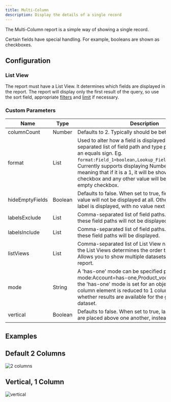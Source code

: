```yaml
---
title: Multi-Column
description: Display the details of a single record
---
```


The Multi-Column report is a simple way of showing a single record.

Certain fields have special handling. For example, booleans are shown as checkboxes.

## Configuration

### List View

The report must have a List View. It determines which fields are displayed in the report. The report will display only the first result of the query, so use the sort field, appropriate [filters](/references/custom-parameters-list-view#filters) and [limit](/references/custom-parameters-list-view#limit) if necessary.

### Custom Parameters

| Name                | Type  | Description |
|---------------------|-------|-------------|
| columnCount | Number | Defaults to 2. Typically should be between 1 and 4. |
| format | List | Used to alter how a field is displayed. It is a comma-separated list of field path and type pairs, separated by an equals sign. Eg. `format:Field_1=boolean,Lookup_Field.Field_2=boolean`. Currently supports displaying Numbers as Booleans, meaning that if it is a 1, it will be shown as a checked checkbox and any other value will be shown as an empty checkbox. |
| hideEmptyFields | Boolean | Defaults to false. When set to true, fields that have no value will not be displayed at all. Otherwise, the field label is displayed, with no value next to it. |
| labelsExclude | List | Comma-separated list of field paths. The labels for these field paths will not be displayed. |
| labelsInclude | List | Comma-separated list of field paths. Only the labels for these field paths will be displayed. |
| listViews | List | Comma-separated list of List View names. The order of the List Views determines the order they are shown in. Allows you to show multiple datasets in the same report. | 
| mode | String | A 'has-one' mode can be specified per object. i.e. mode:Account=has-one,Product_vod__c=has-one. If the 'has-one' mode is set for an object, the multi column element is reduced to 1 column showing whether results are available for the given object dataset. |
| vertical | Boolean | Defaults to false. When set to true, labels and values are placed above one another, instead of side-by-side. |

## Examples

## Default 2 Columns

![2 columns](/static/img/report-multi-column-2-column.png "2 columns")

## Vertical, 1 Column

![vertical](/static/img/report-multi-column-vertical.png "vertical")
